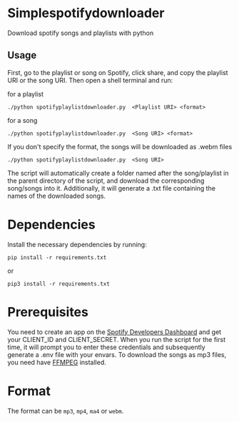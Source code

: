 # Simplespotifydownloader

  Download spotify songs and playlists with python
  
## Usage

First, go to the playlist or song on Spotify, click share, and copy the playlist URI or the song URI. Then open a shell terminal and run:

for a playlist
```shell
./python spotifyplaylistdownloader.py  <Playlist URI> <format>
```

for a song
```shell
./python spotifyplaylistdownloader.py  <Song URI> <format>
```

If you don't specify the format, the songs will be downloaded as .webm files
```shell
./python spotifyplaylistdownloader.py  <Song URI>
```

The script will automatically create a folder named after the song/playlist in the parent directory of the script, and download the corresponding song/songs into it. Additionally, it will generate a .txt file containing the names of the downloaded songs.
# Dependencies
Install the necessary dependencies by running:
```shell
pip install -r requirements.txt
```
or 
```shell
pip3 install -r requirements.txt
```

# Prerequisites
 You need to create an app on the [Spotify Developers Dashboard](https://developer.spotify.com/dashboard) and get your CLIENT_ID and CLIENT_SECRET.
 When you run the script for the first time, it will prompt you to enter these credentials and subsequently generate a .env file with your envars.
 To download the songs as mp3 files, you need have [FFMPEG](https://phoenixnap.com/kb/ffmpeg-windows) installed.
# Format
The format can be `mp3`, `mp4`, `ma4` or `webm`.
